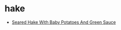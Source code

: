 # hake

 * [Seared Hake With Baby Potatoes And Green Sauce](index/s/seared-hake-with-baby-potatoes-and-green-sauce-51231680.json)

